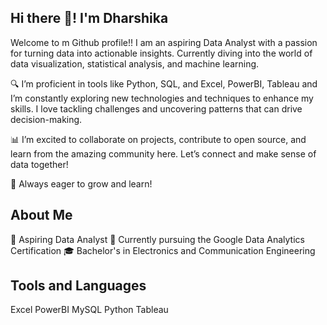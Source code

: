 ## Hi there 👋! I'm Dharshika

Welcome to m Github profile!! I am an aspiring Data Analyst with a passion for turning data into actionable insights. Currently diving into the world of data visualization, statistical analysis, and machine learning.

🔍 I’m proficient in tools like Python, SQL, and Excel, PowerBI, Tableau and I’m constantly exploring new technologies and techniques to enhance my skills. I love tackling challenges and uncovering patterns that can drive decision-making.

📊 I’m excited to collaborate on projects, contribute to open source, and learn from the amazing community here. Let’s connect and make sense of data together!

🌱 Always eager to grow and learn!

## About Me
💼 Aspiring Data Analyst
🌱 Currently pursuing the Google Data Analytics Certification
🎓 Bachelor's in Electronics and Communication Engineering

## Tools and Languages
  Excel
  PowerBI
  MySQL
  Python
  Tableau
